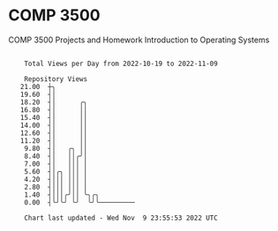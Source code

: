 # COMP 3500
COMP 3500 Projects and Homework
Introduction to Operating Systems

```

    Total Views per Day from 2022-10-19 to 2022-11-09

    Repository Views
   21.00  ┼╮
   19.60  ┤│
   18.20  ┤│      ╭╮
   16.80  ┤│      ││
   15.40  ┤│      ││
   14.00  ┤│      ││
   12.60  ┤│      ││
   11.20  ┤│      ││
    9.80  ┤│   ╭╮ ││
    8.40  ┤│   ││╭╯│
    7.00  ┤│   │││ │
    5.60  ┤│╭╮ │││ │
    4.20  ┤│││ │││ │
    2.80  ┤│││ │││ │
    1.40  ┤│││╭╯││ ╰╮╭╮
    0.00  ┤╰╯╰╯ ╰╯  ╰╯╰─────────

    Chart last updated - Wed Nov  9 23:55:53 2022 UTC
    
```
